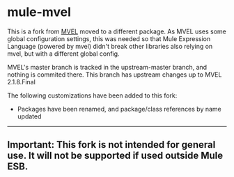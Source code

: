 mule-mvel
=========

This is a fork from [MVEL](https://github.com/mvel/mvel/) moved to a different
package. As MVEL uses some global configuration settings, this was needed so
that Mule Expression Language (powered by mvel) didn't break other libraries
also relying on mvel, but with a different global config.



MVEL's master branch is tracked in the upstream-master branch, and nothing is commited there.
This branch has upstream changes up to MVEL 2.1.8.Final

The following customizations have been added to this fork:
- Packages have been renamed, and package/class references by name updated



---
Important: This fork is not intended for general use. It will not be supported if used outside Mule ESB.
---
